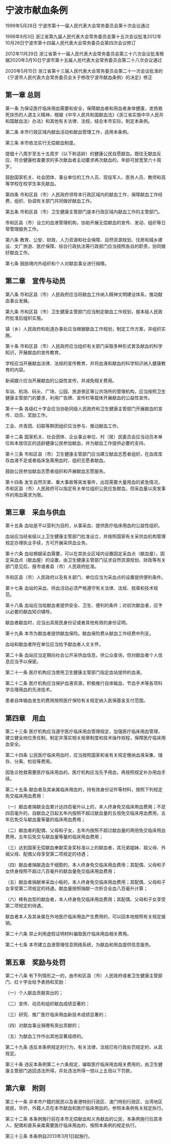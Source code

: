# 宁波市献血条例

1999年5月28日 宁波市第十一届人民代表大会常务委员会第十次会议通过

1999年9月3日 浙江省第九届人民代表大会常务委员会第十五次会议批准2012年10月26日宁波市第十四届人民代表大会常务委员会第四次会议修订

2012年11月29日 浙江省第十一届人民代表大会常务委员会第三十六次会议批准根据2020年3月10日宁波市第十五届人民代表大会常务委员会第二十八次会议通过

2020年5月15日 浙江省第十三届人民代表大会常务委员会第二十一次会议批准的《宁波市人民代表大会常务委员会关于修改宁波市献血条例〉的决定》修正



## 第一章  总则

第一条 为保证医疗临床用血需要和安全，保障献血者和用血者身体健康，发扬救死扶伤的人道主义精神，根据《中华人民共和国献血法》《浙江省实施中华人民共和国献血法〉办法》和其他有关法律、法规，结合本市实际，制定本条例。

第二条 本市行政区域内献血活动和献血管理工作，适用本条例。

第三条 本市依法实行无偿献血制度。

提倡十八周岁至五十五周岁（以下称适龄）的健康公民自愿献血。既往无献血反应、符合健康检查要求的多次献血者主动要求再次献血的，年龄可放宽至六十周岁。

鼓励国家机关、社会团体、事业单位的工作人员、现役军人、医务人员、教师和高等学校在校学生率先献血。

第四条 市和区县（市）人民政府领导本行政区域内的献血工作，保障献血工作经费，组织、协调有关部门共同做好献血工作。

第五条 市和区县（市）卫生健康主管部门是本行政区域内献血工作的主管部门。

市和区县（市）设立的血液管理机构，协助开展无偿献血的宣传、发动、组织等日常管理服务工作。

第六条 教育、公安、财政、人力资源和社会保障、自然资源规划、住房和城乡建设、文广旅游、医疗保障、综合行政执法等行政部门应当按照各自的职责，协同做好献血工作。

第七条 鼓励境内外组织和个人对献血事业进行捐赠。

## 第二章　宣传与动员

第八条 市和区县（市）人民政府应当将献血工作纳入精神文明建设体系，推动献血事业发展。

第九条 市和区县（市）卫生健康主管部门应当制定献血工作规划，报本级人民政府批准后组织实施。

镇（乡）人民政府和街道办事处应当根据献血工作规划，制定工作方案，并组织实施。

第十条 市和区县（市）人民政府应当组织有关部门采取多种形式普及献血的科学知识，开展献血的宣传教育。

学校应当开展献血法律、法规的宣传教育，并将血液和献血的科学知识纳入健康教育的内容。

新闻媒介应当开展献血的公益性宣传，并减免相关费用。

车站、机场、码头、广场、公园、旅游景区等公共场所的管理机构，应当按照卫生健康主管部门的要求，利用广告牌、宣传栏等载体开展献血的公益性宣传。

第十一条 各级红十字会应当协助同级人民政府和卫生健康主管部门开展献血的宣传、动员、奖励工作。

工会、共青团、妇联等群团组织应当参与、推动献血工作。

第十二条 国家机关、社会团体、企业事业单位、村（居）民委员会应当动员本单位和本居住区的适龄健康公民参加献血，并为献血工作提供必要的支持。

第十三条 市和区县（市）卫生健康主管部门应当建立献血志愿者组织，在血库库存血液不足或者临床急需用血时，组织志愿者献血。

鼓励公民参加献血志愿者组织和开展献血志愿服务。

第十四条 发生自然灾害、重大事故等突发事件，出现需要大量用血的紧急情况，市和区县（市）人民政府可以指定有关单位组织公民应急献血，但采血量以突发事件的用血需求为限。

## 第三章　采血与供血

第十五条 血站是不以营利为目的，从事采血、提供医疗临床用血的公益性组织。

血站应当经省级以上卫生健康主管部门批准设立，并按照国家有关采供血机构管理规定办理执业手续，方可开展采供血业务。

第十六条 血站根据采血需要，可以在其执业区域内设置固定采血点（献血屋）。固定采血点（献血屋）的设置，由卫生健康主管部门征求自然资源规划、财政等有关部门意见后，报市或者县（市）人民政府批准。

市和区县（市）人民政府以及有关部门、单位应当为采血点的设置提供便利条件。

第十七条 血站的采血、供血活动必须严格遵守有关法律、法规、规章和技术规范。

第十八条 血站应当给献血者提供安全、卫生、便利的条件；对初次献血者，应予以必要的献血知识辅导。

献血者献血时，应当出具居民身份证或者其他有效的身份证明。

第十九条 本市为献血者提供献血保险。献血保险费从献血工作经费中列支。

血站和献血者所在单位应当给予献血者人文关怀。

第二十条 血站应当定期向社会公开采供血信息，供公众查询，但对献血者个人信息应当予以保密。

第二十一条 医疗机构应当使用卫生健康主管部门指定血站提供的血液。

第二十二条 医疗机构应当保护血液资源，积极推行自体输血、节血手术等各项科学合理用血的先进技术。

患者自体输血发生的费用按照医疗保险有关规定纳入医保基金支付范围。

## 第四章　用血

第二十三条 医疗机构应当遵守医疗临床用血管理规定，加强医疗临床用血管理，建立健全岗位责任制，制定并落实相关规章制度和技术操作规程，保障医疗临床用血安全。

第二十四条 公民医疗临床用血时，应当按照国家和省有关规定缴纳血液采集、储存、分离、检验等费用。

因急诊抢救需要医疗临床用血的，医疗机构应当先予用血，再按照规定补办用血手续。

第二十五条 献血者及其亲属临床用血的，持有效身份证件等材料，按照下列规定免交临床用血费用：

（一）献血者捐献全血累计达四百毫升以上的，本人终身免交临床用血费用；不足四百毫升的，自献血之日起五年内按照不超过献血量的五倍免交临床用血费用，五年后免交与献血量等量的临床用血费用；

（二）献血者的配偶、父母和子女，五年内按照不超过献血量的两倍免交临床用血费用，五年后免交与献血量等量的临床用血费用；

（三）达到国家无偿献血奉献奖金奖标准以上的献血者，其兄弟姐妹、祖父母、外祖父母、配偶父母享受第二项规定的待遇；

（四）献血者捐献造血干细胞的，本人终身免交临床用血费用；其配偶、父母和子女终身按照不超过八百毫升的献血量免交临床用血费用；

（五）献血者捐献单采血小板的，本人终身免交临床用血费用；其配偶、父母和子女享受第二项规定的待遇，献血量按照捐献一次折合全血八百毫升计算；

（六）稀有血型的献血者，本人终身免交临床用血费用；其配偶、父母和子女享受第二项规定的待遇。

献血者本人及其亲属在外地医疗临床用血产生费用的，可以回本地按照有关规定报销。

第二十六条 禁止利用虚假证明材料骗取医疗临床用血相关费用。

第二十七条 本市建立血液管理信息网络系统，为献血和用血提供信息服务。

## 第五章　奖励与处罚

第二十八条 有下列情形之一的，由市和区县（市）人民政府或者卫生健康主管部门、红十字会给予表扬和奖励：

（一）个人献血贡献突出的；

（二）宣传、动员和组织献血成绩显著的；

（三）研究、推广医疗临床用血新技术成绩显著的；

（四）对献血事业捐赠有突出贡献的；

（五）为献血工作作出其他显著成绩的。

第二十九条 违反本条例规定的行为，有关法律、法规已有行政处罚规定的，从其规定。

第三十条 违反本条例第二十六条规定，骗取医疗临床用血相关费用的，由卫生健康主管部门追回违法所得，并处违法所得一倍以上五倍以下罚款。

## 第六章　附则

第三十一条 非本市户籍的居民以及香港特别行政区、澳门特别行政区、台湾地区居民，华侨，外籍人员在本市献血和医疗临床用血的，参照本条例有关规定执行。

第三十二条 本条例施行前在本市无偿献血和义务献血的公民，本条例施行后其本人、配偶和直系亲属需要医疗临床用血的，按照本条例的规定执行。

第三十三条 本条例自2013年3月1日起施行。